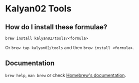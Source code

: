 # Kalyan02 Tools

## How do I install these formulae?

`brew install kalyan02/tools/<formula>`

Or `brew tap kalyan02/tools` and then `brew install <formula>`.

## Documentation

`brew help`, `man brew` or check [Homebrew's documentation](https://docs.brew.sh).
